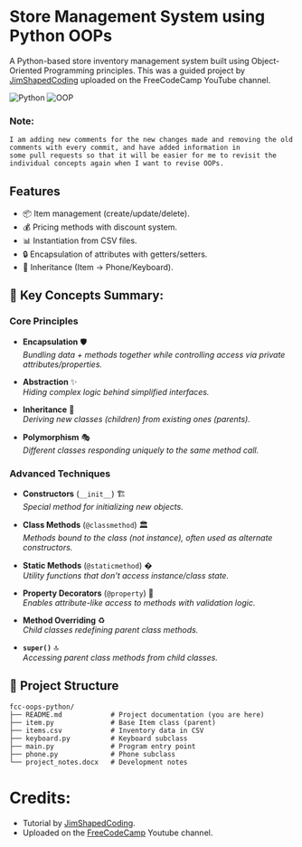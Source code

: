 # Store Management System using Python OOPs

A Python-based store inventory management system built using Object-Oriented Programming principles. This was a guided project by [JimShapedCoding](https://www.youtube.com/watch?v=Ej_02ICOIgs&t=5367s) uploaded on the FreeCodeCamp YouTube channel.

![Python](https://img.shields.io/badge/Python-3.8%2B-blue)
![OOP](https://img.shields.io/badge/Object_Oriented-Yes-green)

### Note:
```text
I am adding new comments for the new changes made and removing the old comments with every commit, and have added information in
some pull requests so that it will be easier for me to revisit the individual concepts again when I want to revise OOPs.
```

## Features
- 📦 Item management (create/update/delete).
- 💰 Pricing methods with discount system.
- 📊 Instantiation from CSV files.
- 🔒 Encapsulation of attributes with getters/setters.
- 📱 Inheritance (Item → Phone/Keyboard).

## 🧠 Key Concepts Summary:
### Core Principles
- **Encapsulation** 🛡️  
  *Bundling data + methods together while controlling access via private attributes/properties.*
  
- **Abstraction** ✨  
  *Hiding complex logic behind simplified interfaces.*

- **Inheritance** 🧬  
  *Deriving new classes (children) from existing ones (parents).*

- **Polymorphism** 🎭  
  *Different classes responding uniquely to the same method call.*

### Advanced Techniques
- **Constructors** (`__init__`) 🏗️  
  *Special method for initializing new objects.*

- **Class Methods** (`@classmethod`) 🏛️  
  *Methods bound to the class (not instance), often used as alternate constructors.*

- **Static Methods** (`@staticmethod`) �  
  *Utility functions that don't access instance/class state.*

- **Property Decorators** (`@property`) 🎀  
  *Enables attribute-like access to methods with validation logic.*

- **Method Overriding** ♻️  
  *Child classes redefining parent class methods.*

- **`super()`** 🔝  
  *Accessing parent class methods from child classes.*

## 📁 Project Structure
```text
fcc-oops-python/
├── README.md            # Project documentation (you are here)
├── item.py              # Base Item class (parent)
├── items.csv            # Inventory data in CSV
├── keyboard.py          # Keyboard subclass
├── main.py              # Program entry point
├── phone.py             # Phone subclass
└── project_notes.docx   # Development notes
```
# Credits:
- Tutorial by [JimShapedCoding](https://www.youtube.com/@jimshapedcoding).
- Uploaded on the [FreeCodeCamp](https://www.youtube.com/@freecodecamp) Youtube channel.
